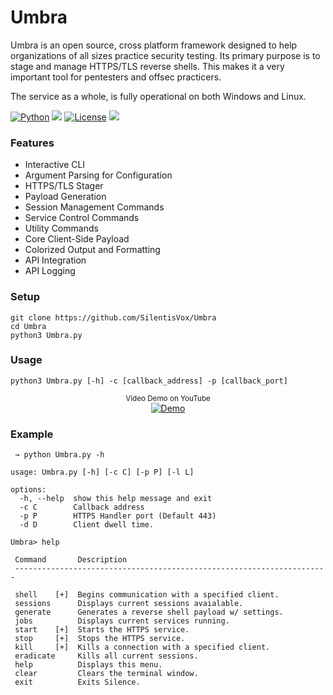 ﻿# Umbra

Umbra is an open source, cross platform framework designed to help organizations of all sizes practice security testing. Its primary purpose is to stage and manage HTTPS/TLS reverse shells. This makes it a very important tool for pentesters and offsec practicers.

The service as a whole, is fully operational on both Windows and Linux. 

[![Python](https://img.shields.io/badge/Python-%E2%89%A5%203.6-yellow.svg)](https://www.python.org/)
<img src="https://img.shields.io/badge/Developed%20on-Windows%2011-1677CF">
[![License](https://img.shields.io/badge/License-BSD%203%20Clause%20license-C91515)](https://github.com/SilentisVox/Silence/blob/master/LICENSE)
<img src="https://img.shields.io/badge/Maintained%3F-Yes-1FC408">

### Features

- Interactive CLI
- Argument Parsing for Configuration
- HTTPS/TLS Stager
- Payload Generation
- Session Management Commands
- Service Control Commands
- Utility Commands
- Core Client-Side Payload
- Colorized Output and Formatting
- API Integration
- API Logging

### Setup

```
git clone https://github.com/SilentisVox/Umbra
cd Umbra
python3 Umbra.py
```

### Usage

```
python3 Umbra.py [-h] -c [callback_address] -p [callback_port]
```
<p align="center">
  <sup>Video Demo on YouTube</sup>
  <br>
  <a href="https://youtu.be/Bwfp2rMmimc">
    <img src="assets/Silence.jpg" alt="Demo" />
  </a>
</p>

### Example

```
 → python Umbra.py -h

usage: Umbra.py [-h] [-c C] [-p P] [-l L]

options:
  -h, --help  show this help message and exit
  -c C        Callback address
  -p P        HTTPS Handler port (Default 443)
  -d D        Client dwell time.
```

```
Umbra> help

 Command       Description
 ----------------------------------------------------------------------

 shell    [+]  Begins communication with a specified client.
 sessions      Displays current sessions avaialable.
 generate      Generates a reverse shell payload w/ settings.
 jobs          Displays current services running.
 start    [+]  Starts the HTTPS service.
 stop     [+]  Stops the HTTPS service.
 kill     [+]  Kills a connection with a specified client.
 eradicate     Kills all current sessions.
 help          Displays this menu.
 clear         Clears the terminal window.
 exit          Exits Silence.
```
